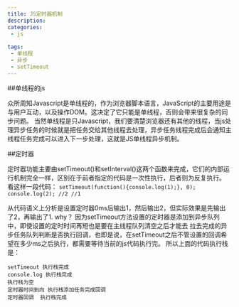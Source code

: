 ```yaml
---
title: JS定时器机制
description: 
categories:
 - js
 
tags: 
 - 单线程 
 - 异步
 - setTimeout
---
```



##单线程的js
    
   众所周知Javascript是单线程的，作为浏览器脚本语言，JavaScript的主要用途是与用户互动，以及操作DOM。这决定了它只能是单线程，否则会带来很复杂的同步问题。
   当然单线程是只Javascript，我们要清楚浏览器还有其他的线程，当js处理异步任务的时候就是把任务交给其他线程去处理，异步任务线程完成后会通知主线程任务完成可以进入下一步处理，这就是JS单线程异步机制。
   
  
##定时器
    
   定时器功能主要由setTimeout()和setInterval()这两个函数来完成，它们的内部运行机制完全一样，区别在于前者指定的代码是一次性执行，后者则为反复执行。
    看这样一段代码：
    ```
    setTimeout(function(){console.log(1);}, 0);
        console.log(2);
        //2
        //1
    ```
 
   从代码语义上分析是设置定时器0ms后输出1，然后输出2，但实际效果是先输出了2，再输出了1. why？
    因为setTimeout方法设置的定时器是添加到异步队列中，即使设置的定时时间再短也是要在主线程队列清空之后才能去
    拉去完成的异步任务队列判断是否执行回调，也即是说，在setTimeout之后不管设置的回调希望在多少ms之后执行，都需要等待当前的js代码执行完。
    所以上面的代码执行栈是：
   ```
   setTimeout 执行栈完成  
   console.log 执行栈完成
   执行栈为空
   定时器时间到向 执行栈添加任务完成回调
   定时器回调  执行栈完成  
  ```
   